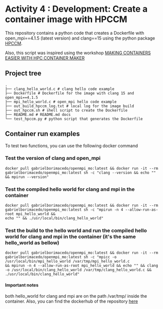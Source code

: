 # Activity 4 : Development: Create a container image with HPCCM

This repository contains a python code that creates a Dockerfile with open_mpi==4.1.5 (latest version) and clang==15
using the python package [HPCCM](https://github.com/NVIDIA/hpc-container-maker).

Also, this script was inspired using the workshop [MAKING CONTAINERS EASIER WITH
HPC CONTAINER MAKER](https://bluewaters.ncsa.illinois.edu/liferay-content/document-library/content/HPC%20Container%20Maker%20NCSA%20Webinar.pdf)

## Project tree

```{.shell}
.
├── clang_hello_world.c # clang hello code example
├── Dockerfile # Dockerfile for the image with clang 15 and open_mpi==4.1.5
├── mpi_hello_world.c # open_mpi hello code example
├── out_build_hpccm_log.txt # local log for the image build
├── out_hpccm.sh # shell script to create the Dockerfile
├── README.md # README.md docs
└── test_hpccm.py # python script that generates the Dockerfile
```

## Container run examples

To test two functions, you can use the following docker command

### Test the version of clang and open_mpi

```{.shell}
docker pull gabrielborimacedo/openmpi_mo:latest && docker run -it --rm gabrielborimacedo/openmpi_mo:latest sh -c "clang --version && echo "" && mpirun --version"
```

### Test the compiled hello world for clang and mpi in the container

```{.shell}
docker pull gabrielborimacedo/openmpi_mo:latest && docker run -it --rm gabrielborimacedo/openmpi_mo:latest sh -c "mpirun -n 4 --allow-run-as-root mpi_hello_world && 
echo "" && ./usr/local/bin/clang_hello_world"
```

### Test the build to the hello world and run the compiled hello world for clang and mpi in the container (it's the same hello_world as bellow)

```{.shell}
docker pull gabrielborimacedo/openmpi_mo:latest && docker run -it --rm gabrielborimacedo/openmpi_mo:latest sh -c "mpicc -o /usr/local/bin/mpi_hello_world /var/tmp/mpi_hello_world.c 
&& mpirun -n 4 --allow-run-as-root mpi_hello_world && echo "" && clang -o /usr/local/bin/clang_hello_world /var/tmp/clang_hello_world.c && ./usr/local/bin/clang_hello_world"
```

#### Important notes

both hello_world for clang and mpi are on the path /var/tmp/ inside the container.
Also, you can find the dockerhub of the
repository [here](https://hub.docker.com/layers/gabrielborimacedo/openmpi_mo/latest/images/sha256-952922b7383fd6d06213c242a069dcfefea936cec3c1182464265a69c2f69478?context=explore)
